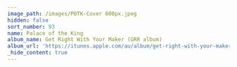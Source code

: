 ```yaml
---
image_path: /images/POTK-Cover 600px.jpeg
hidden: false
sort_number: 93
name: Palace of the King
album_name: Get Right With Your Maker (GRR album)
album_url: 'https://itunes.apple.com/au/album/get-right-with-your-maker/1335540227'
_hide_content: true
---
```


